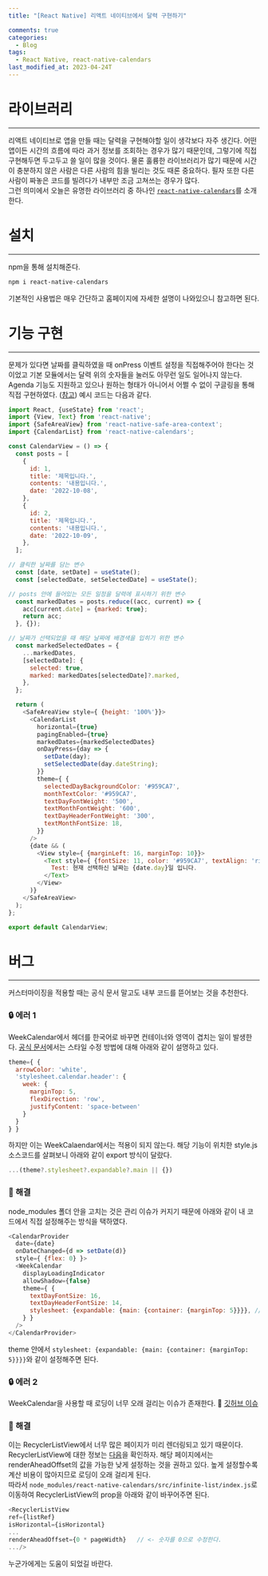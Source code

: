```yaml
---
title: "[React Native] 리액트 네이티브에서 달력 구현하기"

comments: true
categories:
  - Blog
tags:
  - React Native, react-native-calendars
last_modified_at: 2023-04-24T
---
```


# 라이브러리
---
리액트 네이티브로 앱을 만들 때는 달력을 구현해야할 일이 생각보다 자주 생긴다. 어떤 앱이든 시간의 흐름에 따라 과거 정보를 조회하는 경우가 많기 때문인데, 그렇기에 직접 구현해두면 두고두고 쓸 일이 많을 것이다. 물론 훌륭한 라이브러리가 많기 때문에 시간이 충분하지 않은 사람은 다른 사람의 힘을 빌리는 것도 때론 중요하다. 필자 또한 다른 사람이 짜놓은 코드를 빌려다가 내부만 조금 고쳐쓰는 경우가 많다.  
그런 의미에서 오늘은 유명한 라이브러리 중 하나인 [`react-native-calendars`](https://github.com/wix/react-native-calendars)를 소개한다.


# 설치
---
npm을 통해 설치해준다.
```bash
npm i react-native-calendars
```
기본적인 사용법은 매우 간단하고 홈페이지에 자세한 설명이 나와있으니 참고하면 된다. 

# 기능 구현
---
문제가 있다면 날짜를 클릭하였을 때 onPress 이벤트 설정을 직접해주어야 한다는 것이었고 기본 모듈에서는 달력 위의 숫자들을 눌러도 아무런 일도 일어나지 않는다. Agenda 기능도 지원하고 있으나 원하는 형태가 아니어서 어쩔 수 없이 구글링을 통해 직접 구현하였다. ([참고](https://devbksheen.tistory.com/entry/React-Native-%EB%8B%AC%EB%A0%A5-%EA%B8%B0%EB%8A%A5-%EA%B5%AC%ED%98%84%ED%95%98%EA%B8%B0)) 예시 코드는 다음과 같다.
```javascript
import React, {useState} from 'react';
import {View, Text} from 'react-native';
import {SafeAreaView} from 'react-native-safe-area-context';
import {CalendarList} from 'react-native-calendars';

const CalendarView = () => {
  const posts = [
    {
      id: 1,
      title: '제목입니다.',
      contents: '내용입니다.',
      date: '2022-10-08',
    },
    {
      id: 2,
      title: '제목입니다.',
      contents: '내용입니다.',
      date: '2022-10-09',
    },
  ];

// 클릭한 날짜를 담는 변수
  const [date, setDate] = useState();
  const [selectedDate, setSelectedDate] = useState();

// posts 안에 들어있는 모든 일정을 달력에 표시하기 위한 변수
  const markedDates = posts.reduce((acc, current) => {
    acc[current.date] = {marked: true};
    return acc;
  }, {});

// 날짜가 선택되었을 때 해당 날짜에 배경색을 입히기 위한 변수
  const markedSelectedDates = {
    ...markedDates,
    [selectedDate]: {
      selected: true,
      marked: markedDates[selectedDate]?.marked,
    },
  };

  return (
    <SafeAreaView style={ {height: '100%'}}>
      <CalendarList
        horizontal={true}
        pagingEnabled={true}
        markedDates={markedSelectedDates}
        onDayPress={day => {
          setDate(day);
          setSelectedDate(day.dateString);
        }}
        theme={ {
          selectedDayBackgroundColor: '#959CA7',
          monthTextColor: '#959CA7',
          textDayFontWeight: '500',
          textMonthFontWeight: '600',
          textDayHeaderFontWeight: '300',
          textMonthFontSize: 18,
        }}
      />
      {date && (
        <View style={ {marginLeft: 16, marginTop: 10}}>
          <Text style={ {fontSize: 11, color: '#959CA7', textAlign: 'right'}}>
            Test: 현재 선택하신 날짜는 {date.day}일 입니다.
          </Text>
        </View>
      )}
    </SafeAreaView>
  );
};

export default CalendarView;
```

# 버그
---

커스터마이징을 적용할 때는 공식 문서 말고도 내부 코드를 뜯어보는 것을 추천한다.

### 🔒 에러 1

WeekCalendar에서 헤더를 한국어로 바꾸면 컨테이너와 영역이 겹치는 일이 발생한다. [공식 문서](https://wix.github.io/react-native-calendars/docs/Components/Calendar)에서는 스타일 수정 방법에 대해 아래와 같이 설명하고 있다.

```javascript
theme={ {
  arrowColor: 'white',
  'stylesheet.calendar.header': {
    week: {
      marginTop: 5,
      flexDirection: 'row',
      justifyContent: 'space-between'
    }
  }
} }
```
하지만 이는 WeekCalaendar에서는 적용이 되지 않는다. 해당 기능이 위치한 style.js 소스코드를 살펴보니 아래와 같이 export 방식이 달랐다.
```javascript
...(theme?.stylesheet?.expandable?.main || {})
```

### 🔑 해결
node_modules 폴더 안을 고치는 것은 관리 이슈가 커지기 때문에 아래와 같이 내 코드에서 직접 설정해주는 방식을 택하였다. 
```javascript
<CalendarProvider
  date={date}
  onDateChanged={d => setDate(d)}
  style={ {flex: 0} }>
  <WeekCalendar
    displayLoadingIndicator
    allowShadow={false}
    theme={ {
      textDayFontSize: 16,
      textDayHeaderFontSize: 14,
      stylesheet: {expandable: {main: {container: {marginTop: 5}}}}, // <- 여기
    } }
  />
</CalendarProvider>
```

theme 안에서 `stylesheet: {expandable: {main: {container: {marginTop: 5}}}}`와 같이 설정해주면 된다.

### 🔒 에러 2

WeekCalendar을 사용할 때 로딩이 너무 오래 걸리는 이슈가 존재한다. 📌 [깃허브 이슈](https://github.com/wix/react-native-calendars/issues/2214)  

### 🔑 해결
 이는 RecyclerListView에서 너무 많은 페이지가 미리 렌더링되고 있기 때문이다. RecyclerListView에 대한 정보는 [다음](https://github.com/Flipkart/recyclerlistview)을 확인하자. 해당 페이지에서는 renderAheadOffset의 값을 가능한 낮게 설정하는 것을 권하고 있다. 높게 설정할수록 계산 비용이 많아지므로 로딩이 오래 걸리게 된다.  
따라서 `node_modules/react-native-calendars/src/infinite-list/index.js`로 이동하여 RecyclerListView의 prop을 아래와 같이 바꾸어주면 된다. 
```javascript
<RecyclerListView 
ref={listRef} 
isHorizontal={isHorizontal} 
... 
renderAheadOffset={0 * pageWidth}   // <- 숫자를 0으로 수정한다.
.../>
```

누군가에게는 도움이 되었길 바란다.